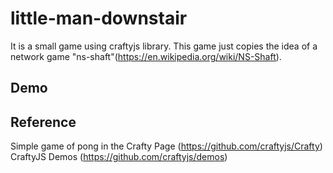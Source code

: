 # little-man-downstair
It is a small game using craftyjs library. This game just copies the idea of a network game "ns-shaft"(https://en.wikipedia.org/wiki/NS-Shaft).

## Demo


## Reference
Simple game of pong in the Crafty Page (https://github.com/craftyjs/Crafty)
CraftyJS Demos (https://github.com/craftyjs/demos)
